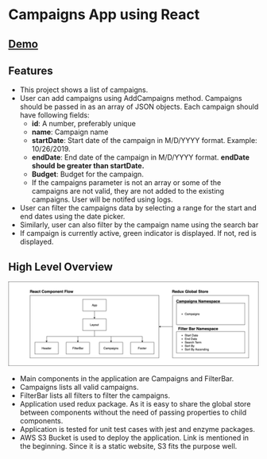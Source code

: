 <h1>Campaigns App using React</h1>
<h2><a href="http://assessment.kish.rocks.s3-website-ap-southeast-1.amazonaws.com">Demo</a></h2>
<h2>Features</h2>
<ul>
    <li>This project shows a list of campaigns.</li>
    <li>
        User can add campaigns using AddCampaigns method. Campaigns should be passed in as an array of JSON objects. Each campaign should have following fields:
        <ul>
            <li><b>id</b>: A number, preferably unique</li>
            <li><b>name</b>: Campaign name</li>
            <li><b>startDate</b>: Start date of the campaign in M/D/YYYY format. Example: 10/26/2019.</li>
            <li><b>endDate</b>: End date of the campaign in M/D/YYYY format. <b>endDate should be greater than startDate.</b></li>
            <li><b>Budget</b>: Budget for the campaign.</li>
            <li>If the campaigns parameter is not an array or some of the campaigns are not valid, they are not added to the existing campaigns. User will be notifed using logs.</li>
        </ul>
    </li>
    <li>User can filter the campaigns data by selecting a range for the start and end dates using the date picker.</li>
    <li>Similarly, user can also filter by the campaign name using the search bar</li>
    <li>If campaign is currently active, green indicator is displayed. If not, red is displayed.</li>
</ul>

<h2>High Level Overview</h2>

![High Level Overview](flow.png)

<ul>
    <li>Main components in the application are Campaigns and FilterBar.</li>
    <li>Campaigns lists all valid campaigns.</li>
    <li>FilterBar lists all filters to filter the campaigns.</li>
    <li>Application used redux package. As it is easy to share the global store between components without the need of passing properties to child components.</li>
    <li>Application is tested for unit test cases with jest and enzyme packages.</li>
    <li>AWS S3 Bucket is used to deploy the application. Link is mentioned in the beginning. Since it is a static website, S3 fits the purpose well.</li>
</ul>
